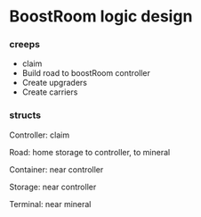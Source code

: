 # BoostRoom logic design



### creeps

- claim
- Build road to boostRoom controller
- Create upgraders
- Create carriers

### structs

Controller: claim

Road: home storage to controller, to mineral

Container: near controller

Storage: near controller

Terminal: near mineral
